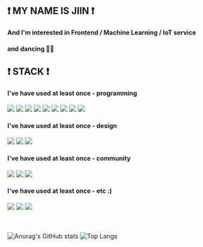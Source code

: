 
## ❗ MY NAME IS JIIN ❗
#### And I'm interested in Frontend / Machine Learning / IoT service
#### and dancing 🤸‍♀️

## ❗ STACK ❗
#### I've have used at least once - programming
<div>
<img src="https://img.shields.io/badge/JavaScript-F7DF1E?style=flat-square&logo=JavaScript&logoColor=black"/>
<img src="https://img.shields.io/badge/AWSamplify-FF9900?style=flat-square&logo=AWSAmplify&logoColor=white"/>
<img src="https://img.shields.io/badge/Vue.js-4FC08D?style=flat-square&logo=Vue.js&logoColor=white"/>
<img src="https://img.shields.io/badge/React-61DAFB?style=flat-square&logo=React&logoColor=black"/>
<img src="https://img.shields.io/badge/Python-3766AB?style=flat-square&logo=Python&logoColor=white"/>
<img src="https://img.shields.io/badge/Java-007396?style=flat-square&logo=Java&logoColor=white"/>
<img src="https://img.shields.io/badge/C++-00599C?style=flat-square&logo=C%2B%2B&logoColor=white"/>
<img src="https://img.shields.io/badge/AmazonDynamoDB-4053D6?style=flat-square&logo=AmazonDynamoDB&logoColor=black"/>
<img src="https://img.shields.io/badge/GraphQL-E10098?style=flat-square&logo=GraphQL&logoColor=white"/>
</div>

#### I've have used at least once - design
<div>
<img src="https://img.shields.io/badge/Procreate-0D96F6?style=flat-square&logo=AppStore&logoColor=white"/>
<img src="https://img.shields.io/badge/AdobePhotoshop-31A8FF?style=flat-square&logo=AdobePhotoshop&logoColor=white"/>
<img src="https://img.shields.io/badge/AdobePremierePro-9999FF?style=flat-square&logo=AdobePremierePro&logoColor=white"/>
</div>

#### I've have used at least once - community
<div>
<img src="https://img.shields.io/badge/Twitter-1DA1F2?style=flat-square&logo=Twitter&logoColor=white"/>
<img src="https://img.shields.io/badge/Discord-5865F2?style=flat-square&logo=Discord&logoColor=white"/>
<img src="https://img.shields.io/badge/Instagram-E4405F?style=flat-square&logo=Instagram&logoColor=white"/>
</div>

#### I've have used at least once - etc :)
<div >
<img src="https://img.shields.io/badge/Apple-000000?style=flat-square&logo=Apple&logoColor=white"/>
<img src="https://img.shields.io/badge/Lumia-5E5E5E?style=flat-square&logo=Microsoft&logoColor=white"/>
<img src="https://img.shields.io/badge/Xiaomi-FF6900?style=flat-square&logo=Xiaomi&logoColor=white"/>
</div>
<br>
<br>

![Anurag's GitHub stats](https://github-readme-stats.vercel.app/api?username=J2in&show_icons=true&theme=github_dark)
![Top Langs](https://github-readme-stats.vercel.app/api/top-langs/?username=J2in&layout=compact&theme=github_dark)



<!--
**J2in/J2in** is a ✨ _special_ ✨ repository because its `README.md` (this file) appears on your GitHub profile.

Here are some ideas to get you started:

- 🔭 I’m currently working on ...
- 🌱 I’m currently learning ...
- 👯 I’m looking to collaborate on ...
- 🤔 I’m looking for help with ...
- 💬 Ask me about ...
- 📫 How to reach me: ...
- 😄 Pronouns: ...
- ⚡ Fun fact: ...
-->
